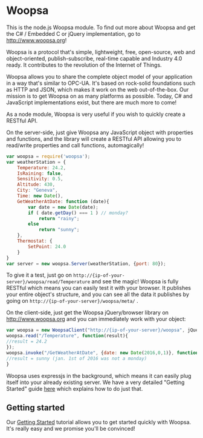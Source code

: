 # Woopsa
This is the node.js Woopsa module. To find out more about Woopsa and get the C# / Embedded C or jQuery implementation, go to http://www.woopsa.org!

Woopsa is a protocol that's simple, lightweight, free, open-source, web and object-oriented, publish-subscribe, real-time capable and Industry 4.0 ready. It contributes to the revolution of the Internet of Things.

Woopsa allows you to share the complete object model of your application in a way that's similar to OPC-UA. It's based on rock-solid foundations such as HTTP and JSON, which makes it work on the web out-of-the-box. Our mission is to get Woopsa on as many platforms as possible. Today, C# and JavaScript implementations exist, but there are much more to come!

As a node module, Woopsa is very useful if you wish to quickly create a RESTful API. 

On the server-side, just give Woopsa any JavaScript object with properties and functions, and the library will create a RESTful API allowing you to read/write properties and call functions, automagically!

````js
var woopsa = require('woopsa');
var weatherStation = {
    Temperature: 24.2,
    IsRaining: false,
    Sensitivity: 0.5,
    Altitude: 430,
    City: "Geneva",
    Time: new Date(),
    GetWeatherAtDate: function (date){
        var date = new Date(date);
        if ( date.getDay() === 1 ) // monday?
            return "rainy";
        else
            return "sunny";
    },
    Thermostat: {
        SetPoint: 24.0
    }
}
var server = new woopsa.Server(weatherStation, {port: 80});
````

To give it a test, just go on `http://{ip-of-your-server}/woopsa/read/Temperature` and see the magic! Woopsa is fully RESTful which means you can easily test it with your browser. It publishes your entire object's structure, and you can see all the data it publishes by going on `http://{ip-of-your-server}/woopsa/meta/` .

On the client-side, just get the Woopsa jQuery/browser library on http://www.woopsa.org and you can immediately work with your object:
````js
var woopsa = new WoopsaClient("http://{ip-of-your-server}/woopsa", jQuery);
woopsa.read("/Temperature", function(result){
//result = 24.2
});
woopsa.invoke("/GetWeatherAtDate", {date: new Date(2016,0,1)}, function(result){
//result = sunny (jan. 1st of 2016 was not a monday)
} 
````

Woopsa uses expressjs in the background, which means it can easily plug itself into your already existing server. We have a very detailed "Getting Started" guide [here](http://www.woopsa.org/get-started/) which explains how to do just that.

## Getting started
Our [Getting Started](http://www.woopsa.org/get-started/) tutorial allows you to get started quickly with Woopsa. It's really easy and we promise you'll be convinced!
